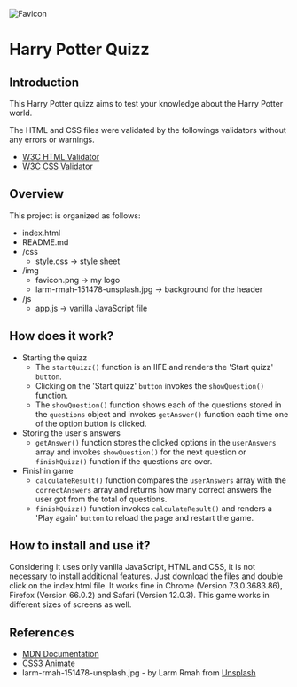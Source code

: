 
![Favicon]('./img/favicon.ico') 
# Harry Potter Quizz

## Introduction

This Harry Potter quizz aims to test your knowledge about the Harry Potter world.

The HTML and CSS files were validated by the followings validators  without any errors or warnings.
- [W3C HTML Validator](https://jigsaw.w3.org/css-validator/)
- [W3C CSS Validator](https://validator.w3.org/)

## Overview

This project is organized as follows:
 - index.html 
 - README.md 
 - /css
   - style.css -> style sheet 
 - /img
   - favicon.png -> my logo
   - larm-rmah-151478-unsplash.jpg -> background for the header
 - /js
   - app.js -> vanilla JavaScript file

## How does it work?

- Starting the quizz
  - The `startQuizz()` function is an IIFE and renders the 'Start quizz' `button`.
  - Clicking on the 'Start quizz' `button` invokes the `showQuestion()` function.
  - The `showQuestion()` function shows each of the questions stored in the `questions` object and invokes `getAnswer()` function each time one of the option button is clicked.
- Storing the user's answers
  - `getAnswer()` function stores the clicked options in the `userAnswers` array and invokes `showQuestion()` for the next question or `finishQuizz()` function if the questions are over.
- Finishin game
  - `calculateResult()` function compares the `userAnswers` array with the `correctAnswers` array and returns how many correct answers the user got from the total of questions.
  - `finishQuizz()` function invokes `calculateResult()` and renders a 'Play again' `button` to reload the page and restart the game.
  

## How to install and use it?

Considering it uses only vanilla JavaScript, HTML and CSS, it is not necessary to install additional features. 
Just download the files and double click on the index.html file.
It works fine in Chrome (Version 73.0.3683.86), Firefox (Version 66.0.2) and Safari (Version 12.0.3).
This game works in different sizes of screens as well.

## References

- [MDN Documentation](https://developer.mozilla.org)
- [CSS3 Animate](http://cssanimate.com/)
- larm-rmah-151478-unsplash.jpg - by Larm Rmah from [Unsplash](https://unsplash.com/photos/sMs2M-yiqCY)
